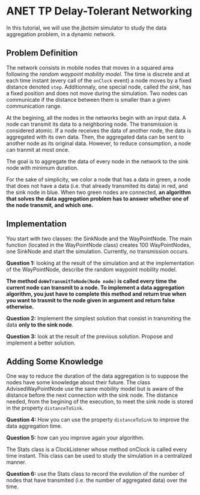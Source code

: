 ANET TP Delay-Tolerant Networking
================================


In this tutorial, we will use the _jbotsim_ simulator to study the data aggregation problem, in a dynamic network.

Problem Definition
-------------------


The network consists in mobile nodes that moves in a squared area following the *random waypoint mobility model*. The time is discrete and at each time instant (every call of the `onClock` event) a node moves by a fixed distance denoted `step`. Additionnaly, one special node, called *the sink*, has a fixed position and does not move during the simulation. Two nodes can communicate if the distance between them is smaller than a given communication range.

At the begining, all the nodes in the networks begin with an input data. A node can transmit its data to a neighboring node. The transmission is considered atomic. If a node receives the data of another node, the data is aggregated with its own data. Then, the aggregated data can be sent to another node as its original data.
However, to reduce consumption, a node can tranmit at most once.

The goal is to aggregate the data of every node in the network to the sink node with minimum duration.

For the sake of simplicity, we color a node that has a data in green, a node that does not have a data (i.e. that already transmited its data) in red, and the sink node in blue.
When two green nodes are connected, **an algorithm that solves the data aggregation problem has to answer whether one of the node transmit, and which one.**

Implementation
---------------

You start with two classes: the SinkNode and the WayPointNode.
The main function (located in the WayPointNode class) creates 100 WayPointNodes, one SinkNode and start the simulation.
Currently, no transmission occurs.

**Question 1:** looking at the result of the simulation and at the implementation of the WayPointNode, describe the random waypoint mobility model.

**The method `doWeTransmitToNode(Node node)` is called every time the current node can transmit to a node. To implement a data aggregation algorithm, you just have to complete this method and return true when you want to trasmit to the node given in argument and return false otherwise.**

**Question 2:** Implement the simplest solution that consist in transmiting the data **only to the sink node**.

**Question 3:** look at the result of the previous solution. Propose and implement a better solution.

Adding Some Knowledge
--------------------

One way to reduce the duration of the data aggregation is to suppose the nodes have some knowledge about their future. The class AdvisedWayPointNode use the same mobility model but is aware of the distance before the next connection with the sink node. The distance needed, from the begining of the execution, to meet the sink node is stored in the property `distanceToSink`.

**Question 4:** How you can use the property `distanceToSink` to improve the data aggregation time.

**Question 5:** how can you improve again your algorithm.

The Stats class is a ClockListener whose method onClock is called every time instant. This class can be used to study the simulation in a centralized manner.

**Question 6:** use the Stats class to record the evolution of the number of nodes that have transmited (i.e. the number of aggregated data) over the time.

